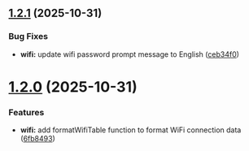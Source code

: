 ## [1.2.1](https://github.com/SirMarkus73/network-manager/compare/v1.2.0...v1.2.1) (2025-10-31)


### Bug Fixes

* **wifi:** update wifi password prompt message to English ([ceb34f0](https://github.com/SirMarkus73/network-manager/commit/ceb34f0e21fb344423a30ff576cee9351dd9f747))

# [1.2.0](https://github.com/SirMarkus73/network-manager/compare/v1.1.0...v1.2.0) (2025-10-31)


### Features

* **wifi:** add formatWifiTable function to format WiFi connection data ([6fb8493](https://github.com/SirMarkus73/network-manager/commit/6fb8493d901a78c47ad830fe58614be3b8e6902c))
